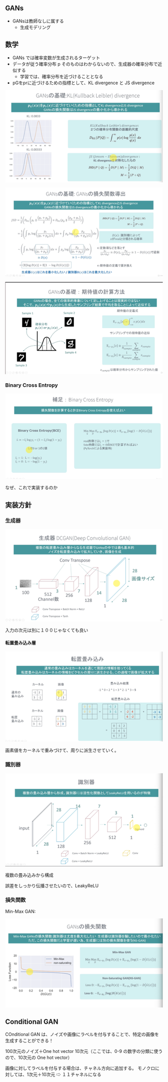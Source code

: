 ## GANs
- GANsは教師なしに属する
    - 生成モデリング

## 数学
- GANs では確率変数が生成されるターゲット
- データが従う確率分布 p そのものはわからないので、生成器の確率分布で近似する
    - 学習では、確率分布を近づけることとなる
- pGをprに近づけるための指標として、KL divergence と JS divergence

![](imgs/divergence.png)

![](imgs/gan_loss.png)

![](imgs/expectation.png)

### Binary Cross Entropy
![](imgs/binary_cross_entropy.png)

なぜ、これで実装するのか


## 実装方針

### 生成器
![](imgs/generator.png)

入力の次元は別に１００じゃなくても良い

#### 転置畳み込み層
![](imgs/transpose_conv.png)

画素値をカーネルで重みづけて、周りに派生させていく。

### 識別器
![](imgs/disc.png)

複数の畳み込みから構成

誤差をしっかり伝播させたいので、LeakyReLU

### 損失関数
Min-Max GAN: 

![](imgs/loss_func.png)


## Conditional GAN
COnditional GAN は、ノイズや画像にラベルを付与することで、特定の画像を生成することができる！

100次元のノイズ＋One hot vector 10次元（ここでは、0-9 の数字の分類に使うので、10次元の One hot vector）

画像に対してラベルを付与する場合は、チャネル方向に追加する。
モノクロに対しては、1次元＋10次元 ⇨ １１チャネルになる
